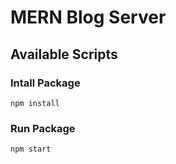 # MERN Blog Server

## Available Scripts

### Intall Package
`npm install`

### Run Package
`npm start`